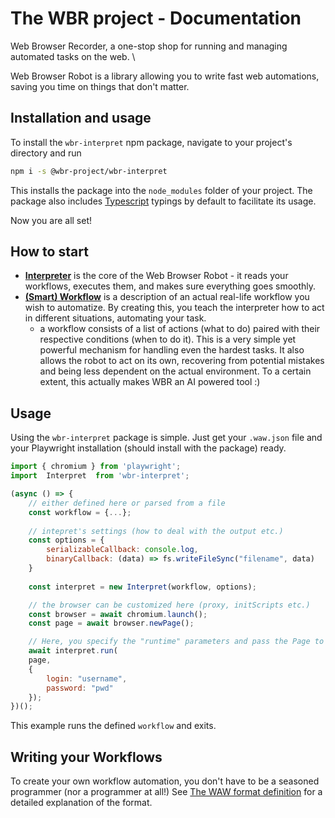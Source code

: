 # The WBR project - Documentation

Web Browser Recorder, a one-stop shop for running and managing automated tasks on the web. \

Web Browser Robot is a library allowing you to write fast web automations, saving you time on things that don't matter.



## Installation and usage

To install the `wbr-interpret` npm package, navigate to your project's directory and run

```bash
npm i -s @wbr-project/wbr-interpret
```

This installs the package into the `node_modules` folder of your project. The package also includes [Typescript](https://www.typescriptlang.org/) typings by default to facilitate its usage.

Now you are all set!

## How to start
- [**Interpreter**](./wbr-interpret/interpreter.md) is the core of the Web Browser Robot - it reads your workflows, executes them, and makes sure everything goes smoothly.
- [**(Smart) Workflow**](./wbr-interpret/waw_definition.md) is a description of an actual real-life workflow you wish to automatize. By creating this, you teach the interpreter how to act in different situations, automating your task.
	- a workflow consists of a list of actions (what to do) paired with their respective conditions (when to do it). This is a very simple yet powerful mechanism for handling even the hardest tasks. It also allows the robot to act on its own, recovering from potential mistakes and being less dependent on the actual environment. To a certain extent, this actually makes WBR an AI powered tool :)

## Usage
Using the `wbr-interpret` package is simple. Just get your `.waw.json` file and your Playwright installation (should install with the package) ready.

```javascript
import { chromium } from 'playwright';
import  Interpret  from 'wbr-interpret';

(async () => {
	// either defined here or parsed from a file
	const workflow = {...}; 
	
	// intepret's settings (how to deal with the output etc.)
	const options = {
		serializableCallback: console.log,
		binaryCallback: (data) => fs.writeFileSync("filename", data)
	}
	
	const interpret = new Interpret(workflow, options);

	// the browser can be customized here (proxy, initScripts etc.)
	const browser = await chromium.launch();
	const page = await browser.newPage();

	// Here, you specify the "runtime" parameters and pass the Page to be used.
	await interpret.run(
	page,
	{
		login: "username",
		password: "pwd"
	});
})();
```

This example runs the defined `workflow` and exits.

## Writing your Workflows
To create your own workflow automation, you don't have to be a seasoned programmer (nor a programmer at all!) See [The WAW format definition](./wbr-interpret/waw_definition.md) for a detailed explanation of the format.
